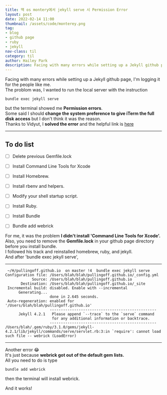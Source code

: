 ```yaml
---
title: 맥 os montery에서 jekyll serve 시 Permission Error
layout: post
date: 2022-02-14 11:00
thumbnail: /assets/code/monterey.png
tag:
- blog
- github page
- ruby
- jekyll
nav-class: til
category: til
author: Hailey Park
description: Facing with many errors while setting up a Jekyll github page...
---
```


Facing with many errors while setting up a Jekyll github page, I'm logging it for the people like me.  
The problom was, I wanted to run the local server with the instruction  

```console
bundle exec jekyll serve
```

but the terminal showed me **Permission errors**.  
Some said I should **change the system preference to give iTerm the full disk access** but I don't think it was the reason.  
Thanks to Vidyut, I **solved the error** and the helpful link is 
[here](https://luther.io/macos/how-to-install-latest-ruby-on-a-mac/)

-------------------------

## To do list 

- [ ] Delete previous Gemfile.lock
- [ ] Install Command Line Tools for Xcode
- [ ] Install Homebrew.
- [ ] Install rbenv and helpers.
- [ ] Modify your shell startup script.
- [ ] Install Ruby.
- [ ] Install Bundle
- [ ] Bundle add webrick


For me, it was the problem **I didn't install 'Command Line Tools for Xcode'.**  
Also, you need to remove the **Gemfile.lock** in your github page directory before you install bundle.  
I followed his track and reinstalled homebrew, ruby, and jekyll.  
And after 'bundle exec jekyll serve', 

-------------------------

```console 
 ~/H/pullingoff.github.io  on master !4  bundle exec jekyll serve
Configuration file: /Users/blah/blah/pullingoff.github.io/_config.yml
            Source: /Users/blah/blah/pullingoff.github.io
       Destination: /Users/blah/blah/pullingoff.github.io/_site
 Incremental build: disabled. Enable with --incremental
      Generating... 
                    done in 2.645 seconds.
 Auto-regeneration: enabled for '/Users/blah/blah/pullingoff.github.io'
                    ------------------------------------------------
      Jekyll 4.2.1   Please append `--trace` to the `serve` command 
                     for any additional information or backtrace. 
                    ------------------------------------------------
/Users/blah/.gem/ruby/3.1.0/gems/jekyll-4.2.1/lib/jekyll/commands/serve/servlet.rb:3:in `require': cannot load such file -- webrick (LoadError)
```

-------------------------
Another error 😂   
It's just because **webrick got out of the default gem lists.**  
All you need to do is type

```console
bundle add webrick
```

then the terminal will install webrick.


And it works!
